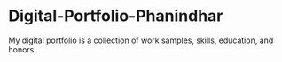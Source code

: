 # Digital-Portfolio-Phanindhar
My digital portfolio is a collection of work samples, skills, education, and honors.
